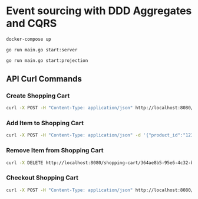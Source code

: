 # Event sourcing with DDD Aggregates and CQRS

```bash
docker-compose up
```

```bash
go run main.go start:server
```

```bash
go run main.go start:projection
```

## API Curl Commands

### Create Shopping Cart

```bash
curl -X POST -H "Content-Type: application/json" http://localhost:8080/shopping-cart
```

### Add Item to Shopping Cart

```bash
curl -X POST -H "Content-Type: application/json" -d '{"product_id":"123", "quantity":2}' http://localhost:8080/shopping-cart/364ae8b5-95e6-4c32-bbb0-1d0449d17814/item
```

### Remove Item from Shopping Cart

```bash
curl -X DELETE http://localhost:8080/shopping-cart/364ae8b5-95e6-4c32-bbb0-1d0449d17814/item/123
```

### Checkout Shopping Cart

```bash
curl -X POST -H "Content-Type: application/json" http://localhost:8080/shopping-cart/364ae8b5-95e6-4c32-bbb0-1d0449d17814/checkout
```
